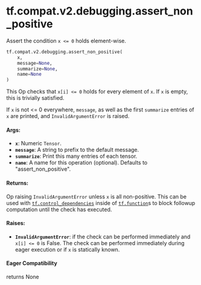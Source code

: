 <div itemscope itemtype="http://developers.google.com/ReferenceObject">
<meta itemprop="name" content="tf.compat.v2.debugging.assert_non_positive" />
<meta itemprop="path" content="Stable" />
</div>

# tf.compat.v2.debugging.assert_non_positive

Assert the condition `x <= 0` holds element-wise.

``` python
tf.compat.v2.debugging.assert_non_positive(
    x,
    message=None,
    summarize=None,
    name=None
)
```

<!-- Placeholder for "Used in" -->

This Op checks that `x[i] <= 0` holds for every element of `x`. If `x` is
empty, this is trivially satisfied.

If `x` is not <= 0 everywhere, `message`, as well as the first `summarize`
entries of `x` are printed, and `InvalidArgumentError` is raised.

#### Args:


* <b>`x`</b>:  Numeric `Tensor`.
* <b>`message`</b>: A string to prefix to the default message.
* <b>`summarize`</b>: Print this many entries of each tensor.
* <b>`name`</b>: A name for this operation (optional).  Defaults to
  "assert_non_positive".


#### Returns:

Op raising `InvalidArgumentError` unless `x` is all non-positive. This can
  be used with <a href="../../../../tf/control_dependencies.md"><code>tf.control_dependencies</code></a> inside of <a href="../../../../tf/function.md"><code>tf.function</code></a>s to block
  followup computation until the check has executed.




#### Raises:


* <b>`InvalidArgumentError`</b>: if the check can be performed immediately and
  `x[i] <= 0` is False. The check can be performed immediately during eager
  execution or if `x` is statically known.

#### Eager Compatibility
returns None

